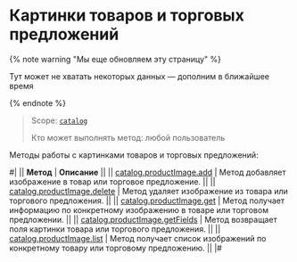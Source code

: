 # Картинки товаров и торговых предложений

{% note warning "Мы еще обновляем эту страницу" %}

Тут может не хватать некоторых данных — дополним в ближайшее время

{% endnote %}

> Scope: [`catalog`](../../scopes/permissions.md)
>
> Кто может выполнять метод: любой пользователь

Методы работы с картинками товаров и торговых предложений:

#|
|| **Метод** | **Описание** ||
|| [catalog.productImage.add](./catalog-product-image-add.md) | Метод добавляет изображение в товар или торговое предложение. ||
|| [catalog.productImage.delete](./catalog-product-image-delete.md) | Метод удаляет изображение из товара или торгового предложения. ||
|| [catalog.productImage.get](./catalog-product-image-get.md) | Метод получает информацию по конкретному изображению в товаре или торговом предложении. ||
|| [catalog.productImage.getFields](./catalog-product-image-get-fields.md) | Метод возвращает поля картинки товара или торгового предложения. ||
|| [catalog.productImage.list](./catalog-product-image-list.md) | Метод получает список изображений по конкретному товару или торговому предложению. ||
|#